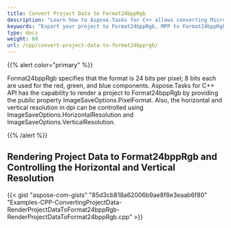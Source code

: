 ```yaml
---
title: Convert Project Data to Format24bppRgb
description: "Learn how to Aspose.Tasks for C++ allows converting Microsoft Project (MPP) to Format24bppRgb."
keywords: "Export your project to Format24bppRgb, MPP to Format24bppRgb, Convert your MPP to Format24bppRgb, Convert Microsoft Project to Format24bppRgb, convert MPP to Format24bppRgb, save project data to Format24bppRgb, Aspose.Tasks, C++"
type: docs
weight: 60
url: /cpp/convert-project-data-to-format24bpprgb/
---
```


{{% alert color="primary" %}}

Format24bppRgb specifies that the format is 24 bits per pixel; 8 bits each are used for the red, green, and blue components. Aspose.Tasks for C++ API has the capability to render a project to Format24bppRgb by providing the public property ImageSaveOptions.PixelFormat. Also, the horizontal and vertical resolution in dpi can be controlled using ImageSaveOptions.HorizontalResolution and ImageSaveOptions.VerticalResolution.

{{% /alert %}}

## **Rendering Project Data to Format24bppRgb and Controlling the Horizontal and Vertical Resolution**

{{< gist "aspose-com-gists" "85d3cb818a62006b9ae8f8e3eaab6f80" "Examples-CPP-ConvertingProjectData-RenderProjectDataToFormat24bppRgb-RenderProjectDataToFormat24bppRgb.cpp" >}}

